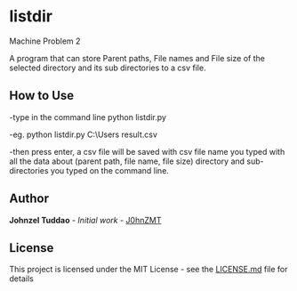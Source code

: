 # listdir
Machine Problem 2

A program that can store Parent paths, File names and File size of the selected directory and its sub directories to a csv file.

## How to Use
-type in the command line python listdir.py <directory path> <csv file name>

-eg. python listdir.py C:\Users result.csv

-then press enter, a csv file will be saved with csv file name you typed with all the data about (parent path, file name, file size) directory and sub-directories you typed on the command line.

## Author
**Johnzel Tuddao** - *Initial work* - [J0hnZMT](https://github.com/J0hnZMT)

## License
This project is licensed under the MIT License - see the [LICENSE.md](LICENSE.md) file for details

